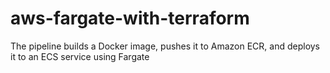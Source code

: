 # aws-fargate-with-terraform
The pipeline builds a Docker image, pushes it to Amazon ECR, and deploys it to an ECS service using Fargate
